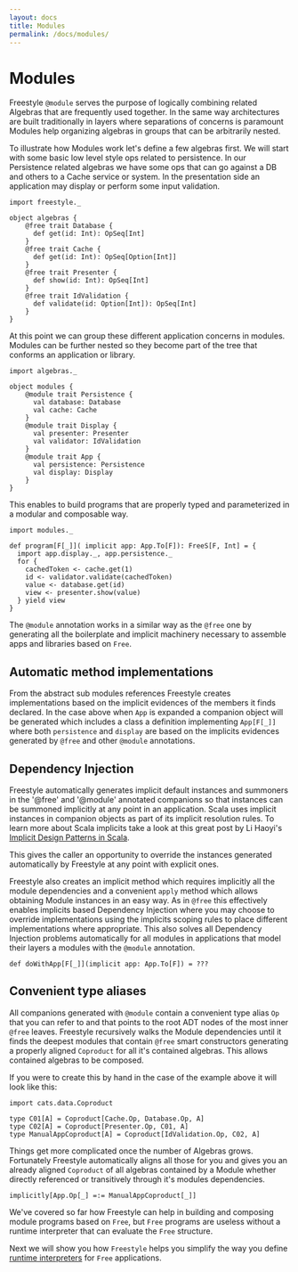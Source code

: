 ```yaml
---
layout: docs
title: Modules
permalink: /docs/modules/
---
```


# Modules

Freestyle `@module` serves the purpose of logically combining related Algebras that are frequently used together.
In the same way architectures are built traditionally in layers where separations of concerns is paramount Modules
help organizing algebras in groups that can be arbitrarily nested.

To illustrate how Modules work let's define a few algebras first.
We will start with some basic low level style ops related to persistence.
In our Persistence related algebras we have some ops that can go against a DB and others to a Cache service or system.
In the presentation side an application may display or perform some input validation.

```tut:book
import freestyle._

object algebras {
    @free trait Database {
      def get(id: Int): OpSeq[Int]
    }
    @free trait Cache {
      def get(id: Int): OpSeq[Option[Int]]
    }
    @free trait Presenter {
      def show(id: Int): OpSeq[Int]
    }
    @free trait IdValidation {
      def validate(id: Option[Int]): OpSeq[Int]
    }
}
```

At this point we can group these different application concerns in modules.
Modules can be further nested so they become part of the tree that conforms an application or library.


```tut:book
import algebras._

object modules {
    @module trait Persistence {
      val database: Database
      val cache: Cache
    }
    @module trait Display {
      val presenter: Presenter
      val validator: IdValidation
    }
    @module trait App {
      val persistence: Persistence
      val display: Display
    }
}
```

This enables to build programs that are properly typed and parameterized in a modular and composable way.

```tut:book
import modules._

def program[F[_]]( implicit app: App.To[F]): FreeS[F, Int] = {
  import app.display._, app.persistence._
  for {
    cachedToken <- cache.get(1)
    id <- validator.validate(cachedToken)
    value <- database.get(id)
    view <- presenter.show(value)
  } yield view
}
```

The `@module` annotation works in a similar way as the `@free` one by generating all the boilerplate
and implicit machinery necessary to assemble apps and libraries based on `Free`.

## Automatic method implementations

From the abstract sub modules references Freestyle creates implementations based on the implicit evidences of the members it finds declared.
In the case above when `App` is expanded a companion object will be generated which includes a class a definition
implementing `App[F[_]]` where both `persistence` and `display` are based on the implicits evidences generated by `@free` and other `@module`
annotations.

## Dependency Injection

Freestyle automatically generates implicit default instances and summoners in the '@free' and '@module' annotated companions so that instances can be summoned implicitly at any point in an application.
Scala uses implicit instances in companion objects as part of its implicit resolution rules. To learn more about Scala implicits take a look at this great
post by Li Haoyi's [Implicit Design Patterns in Scala](http://www.lihaoyi.com/post/ImplicitDesignPatternsinScala.html).

This gives the caller an opportunity to override the instances generated automatically by Freestyle at any point with explicit ones.

Freestyle also creates an implicit method which requires implicitly all the module dependencies and a convenient `apply` method which allows obtaining
Module instances in an easy way. As in `@free` this effectively enables implicits based Dependency Injection where you may choose to override implementations
using the implicits scoping rules to place different implementations where appropriate.
This also solves all Dependency Injection problems automatically for all modules in applications that model their layers a modules with the `@module` annotation.

```tut:book
def doWithApp[F[_]](implicit app: App.To[F]) = ???
```

## Convenient type aliases

All companions generated with `@module` contain a convenient type alias `Op` that you can refer to and that points to the root ADT nodes of the most inner `@free` leaves.
Freestyle recursively walks the Module dependencies until it finds the deepest modules that contain `@free` smart constructors generating a properly aligned `Coproduct`
for all it's contained algebras. This allows contained algebras to be composed.

If you were to create this by hand in the case of the example above it will look like this:

```tut:book
import cats.data.Coproduct

type C01[A] = Coproduct[Cache.Op, Database.Op, A]
type C02[A] = Coproduct[Presenter.Op, C01, A]
type ManualAppCoproduct[A] = Coproduct[IdValidation.Op, C02, A]
```

Things get more complicated once the number of Algebras grows.
Fortunately Freestyle automatically aligns all those for you and gives you an already aligned `Coproduct` of all algebras
contained by a Module whether directly referenced or transitively through it's modules dependencies.

```tut:book
implicitly[App.Op[_] =:= ManualAppCoproduct[_]]
```

We've covered so far how Freestyle can help in building and composing module programs based on `Free`, but `Free` programs are
useless without a runtime interpreter that can evaluate the `Free` structure.

Next we will show you how `Freestyle` helps you simplify the way you define [runtime interpreters](/docs/interpreters/) for `Free` applications.

